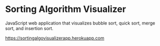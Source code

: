 # Sorting Algorithm Visualizer
JavaScript web application that visualizes bubble sort, quick sort, merge sort, and insertion sort.

https://sortingalgovisualizerapp.herokuapp.com
